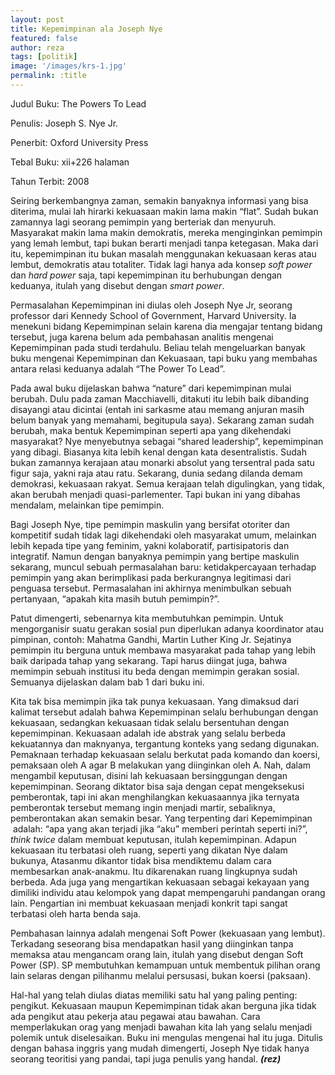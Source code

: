 ```yaml
---
layout: post
title: Kepemimpinan ala Joseph Nye
featured: false
author: reza
tags: [politik]
image: '/images/krs-1.jpg'
permalink: :title
---
```


Judul Buku: The Powers To Lead

Penulis: Joseph S. Nye Jr.

Penerbit: Oxford University Press

Tebal Buku: xii+226 halaman

Tahun Terbit: 2008

Seiring berkembangnya zaman, semakin banyaknya informasi yang bisa diterima, mulai lah hirarki kekuasaan makin lama makin “flat”. Sudah bukan zamannya lagi seorang pemimpin yang berteriak dan menyuruh. Masyarakat makin lama makin demokratis, mereka menginginkan pemimpin yang lemah lembut, tapi bukan berarti menjadi tanpa ketegasan. Maka dari itu, kepemimpinan itu bukan masalah menggunakan kekuasaan keras atau lembut, demokratis atau totaliter. Tidak lagi hanya ada konsep _soft power_ dan _hard power_ saja, tapi kepemimpinan itu berhubungan dengan keduanya, itulah yang disebut dengan _smart power_.

Permasalahan Kepemimpinan ini diulas oleh Joseph Nye Jr, seorang professor dari Kennedy School of Government, Harvard University. Ia menekuni bidang Kepemimpinan selain karena dia mengajar tentang bidang tersebut, juga karena belum ada pembahasan analitis mengenai Kepemimpinan pada studi terdahulu. Beliau telah mengeluarkan banyak buku mengenai Kepemimpinan dan Kekuasaan, tapi buku yang membahas antara relasi keduanya adalah “The Power To Lead”.

Pada awal buku dijelaskan bahwa “nature” dari kepemimpinan mulai berubah. Dulu pada zaman Macchiavelli, ditakuti itu lebih baik dibanding disayangi atau dicintai (entah ini sarkasme atau memang anjuran masih belum banyak yang memahami, begitupula saya). Sekarang zaman sudah berubah, maka bentuk Kepemimpinan seperti apa yang dikehendaki masyarakat? Nye menyebutnya sebagai “shared leadership”, kepemimpinan yang dibagi. Biasanya kita lebih kenal dengan kata desentralistis. Sudah bukan zamannya kerajaan atau monarki absolut yang tersentral pada satu figur saja, yakni raja atau ratu. Sekarang, dunia sedang dilanda demam demokrasi, kekuasaan rakyat. Semua kerajaan telah digulingkan, yang tidak, akan berubah menjadi quasi-parlementer. Tapi bukan ini yang dibahas mendalam, melainkan tipe pemimpin.

Bagi Joseph Nye, tipe pemimpin maskulin yang bersifat otoriter dan kompetitif sudah tidak lagi dikehendaki oleh masyarakat umum, melainkan lebih kepada tipe yang feminim, yakni kolaboratif, partisipatoris dan integratif. Namun dengan banyaknya pemimpin yang bertipe maskulin sekarang, muncul sebuah permasalahan baru: ketidakpercayaan terhadap pemimpin yang akan berimplikasi pada berkurangnya legitimasi dari penguasa tersebut. Permasalahan ini akhirnya menimbulkan sebuah pertanyaan, “apakah kita masih butuh pemimpin?”.

Patut dimengerti, sebenarnya kita membutuhkan pemimpin. Untuk mengorganisir suatu gerakan sosial pun diperlukan adanya koordinator atau pimpinan, contoh: Mahatma Gandhi, Martin Luther King Jr. Sejatinya pemimpin itu berguna untuk membawa masyarakat pada tahap yang lebih baik daripada tahap yang sekarang. Tapi harus diingat juga, bahwa memimpin sebuah institusi itu beda dengan memimpin gerakan sosial. Semuanya dijelaskan dalam bab 1 dari buku ini.

Kita tak bisa memimpin jika tak punya kekuasaan. Yang dimaksud dari kalimat tersebut adalah bahwa Kepemimpinan selalu berhubungan dengan kekuasaan, sedangkan kekuasaan tidak selalu bersentuhan dengan kepemimpinan. Kekuasaan adalah ide abstrak yang selalu berbeda kekuatannya dan maknyanya, tergantung konteks yang sedang digunakan. Pemaknaan terhadap kekuasaan selalu berkutat pada komando dan koersi, pemaksaan oleh A agar B melakukan yang diinginkan oleh A. Nah, dalam mengambil keputusan, disini lah kekuasaan bersinggungan dengan kepemimpinan. Seorang diktator bisa saja dengan cepat mengeksekusi pemberontak, tapi ini akan menghilangkan kekuasaannya jika ternyata pemberontak tersebut memang ingin menjadi martir, sebaliknya, pemberontakan akan semakin besar. Yang terpenting dari Kepemimpinan  adalah: “apa yang akan terjadi jika “aku” memberi perintah seperti ini?”, _think twice_ dalam membuat keputusan, itulah kepemimpinan. Adapun kekuasaan itu terbatasi oleh ruang, seperti yang dikatan Nye dalam bukunya, Atasanmu dikantor tidak bisa mendiktemu dalam cara membesarkan anak-anakmu. Itu dikarenakan ruang lingkupnya sudah berbeda. Ada juga yang mengartikan kekuasaan sebagai kekayaan yang dimiliki individu atau kelompok yang dapat mempengaruhi pandangan orang lain. Pengartian ini membuat kekuasaan menjadi konkrit tapi sangat terbatasi oleh harta benda saja.

Pembahasan lainnya adalah mengenai Soft Power (kekuasaan yang lembut). Terkadang seseorang bisa mendapatkan hasil yang diinginkan tanpa memaksa atau mengancam orang lain, itulah yang disebut dengan Soft Power (SP). SP membutuhkan kemampuan untuk membentuk pilihan orang lain selaras dengan pilihanmu melalui persusasi, bukan koersi (paksaan).

Hal-hal yang telah diulas diatas memiliki satu hal yang paling penting: pengikut. Kekuasaan maupun Kepemimpinan tidak akan berguna jika tidak ada pengikut atau pekerja atau pegawai atau bawahan. Cara memperlakukan orag yang menjadi bawahan kita lah yang selalu menjadi polemik untuk diselesaikan. Buku ini mengulas mengenai hal itu juga. Ditulis dengan bahasa inggris yang mudah dimengerti, Joseph Nye tidak hanya seorang teoritisi yang pandai, tapi juga penulis yang handal. **_(rez)_**
